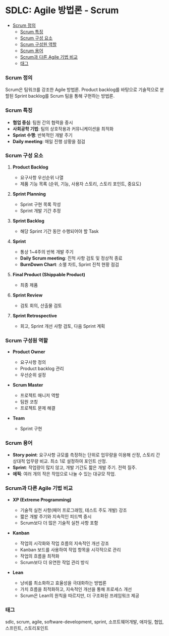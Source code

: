 # SDLC: Agile 방법론 - Scrum

<!-- mtoc-start -->

- [Scrum 정의](#scrum-정의)
  - [Scrum 특징](#scrum-특징)
  - [Scrum 구성 요소](#scrum-구성-요소)
  - [Scrum 구성원 역할](#scrum-구성원-역할)
  - [Scrum 용어](#scrum-용어)
  - [Scrum과 다른 Agile 기법 비교](#scrum과-다른-agile-기법-비교)
  - [태그](#태그)

<!-- mtoc-end -->

### Scrum 정의

Scrum은 팀워크를 강조한 Agile 방법론. Product backlog를 바탕으로 기술적으로 분할된 Sprint backlog를 Scrum 팀을 통해 구현하는 방법론.

### Scrum 특징

- **협업 중심**: 팀원 간의 협력을 중시
- **사회공학 기법**: 팀의 상호작용과 커뮤니케이션을 최적화
- **Sprint 수행**: 반복적인 개발 주기
- **Daily meeting**: 매일 진행 상황을 점검

### Scrum 구성 요소

1. **Product Backlog**

   - 요구사항 우선순위 나열
   - 제품 기능 목록 (순위, 기능, 사용자 스토리, 스토리 포인트, 중요도)

2. **Sprint Planning**

   - Sprint 구현 목록 작성
   - Sprint 개발 기간 추정

3. **Sprint Backlog**

   - 해당 Sprint 기간 동안 수행되어야 할 Task

4. **Sprint**

   - 통상 1~4주의 반복 개발 주기
   - **Daily Scrum meeting**: 진척 사항 검토 및 정상적 종료
   - **BurnDown Chart**: 소멸 차트, Sprint 진척 현황 점검

5. **Final Product (Shippable Product)**

   - 최종 제품

6. **Sprint Review**

   - 검토 회의, 산출물 검토

7. **Sprint Retrospective**
   - 회고, Sprint 개선 사항 검토, 다음 Sprint 계획

### Scrum 구성원 역할

- **Product Owner**

  - 요구사항 정의
  - Product backlog 관리
  - 우선순위 설정

- **Scrum Master**

  - 프로젝트 매니저 역할
  - 팀원 코칭
  - 프로젝트 문제 해결

- **Team**
  - Sprint 구현

### Scrum 용어

- **Story point**: 요구사항 규모를 측정하는 단위로 업무량을 이용해 산정, 스토리 간 상대적 업무량 비교. 최소 1로 설정하여 포인트 산정.
- **Sprint**: 작업량이 많지 않고, 개발 기간도 짧은 개발 주기. 전력 질주.
- **에픽**: 여러 개의 작은 작업으로 나눌 수 있는 대규모 작업.

### Scrum과 다른 Agile 기법 비교

- **XP (Extreme Programming)**

  - 기술적 실천 사항(페어 프로그래밍, 테스트 주도 개발) 강조
  - 짧은 개발 주기와 지속적인 피드백 중시
  - Scrum보다 더 많은 기술적 실천 사항 포함

- **Kanban**

  - 작업의 시각화와 작업 흐름의 지속적인 개선 강조
  - Kanban 보드를 사용하여 작업 항목을 시각적으로 관리
  - 작업의 흐름을 최적화
  - Scrum보다 더 유연한 작업 관리 방식

- **Lean**
  - 낭비를 최소화하고 효율성을 극대화하는 방법론
  - 가치 흐름을 최적화하고, 지속적인 개선을 통해 프로세스 개선
  - Scrum은 Lean의 원칙을 따르지만, 더 구조화된 프레임워크 제공

### 태그

sdlc, scrum, agile, software-development, sprint, 소프트웨어개발, 애자일, 협업, 스프린트, 스토리포인트
